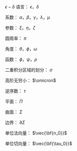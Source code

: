 $\epsilon-\delta$ 语言： $\epsilon，\delta$  
  
系数： $\alpha，\beta，\gamma，\lambda，\mu$  
  
参数： $\xi，\eta，\zeta$  
  
圆周率： $\pi$  
  
角度： $\theta，\phi，\omega$  
  
函数： $\phi，\psi，\rho$  
  
二重积分区域的划分： $\sigma$  
  
高阶无穷小： $\omicron$  
  
逆序数： $\tau$  
  
平面： $\Pi$  
  
曲面： $\Sigma$  
  
边界： $\partial\Sigma$  
  
单位法向量： $\vec{\bf{n_0}}$  
  
单位切向量： $\vec{\bf{\tau_0}}$  
